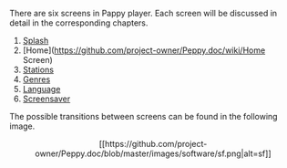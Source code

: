 There are six screens in Pappy player. Each screen will be discussed in detail in the corresponding chapters.

1. [Splash](https://github.com/project-owner/Peppy.doc/wiki/Splash)
2. [Home](https://github.com/project-owner/Peppy.doc/wiki/Home Screen)
3. [Stations](https://github.com/project-owner/Peppy.doc/wiki/Stations)
4. [Genres](https://github.com/project-owner/Peppy.doc/wiki/Genres)
5. [Language](https://github.com/project-owner/Peppy.doc/wiki/Languages)
6. [Screensaver](https://github.com/project-owner/Peppy.doc/wiki/Screensaver)

The possible transitions between screens can be found in the following image.

<p align="center">
[[https://github.com/project-owner/Peppy.doc/blob/master/images/software/sf.png|alt=sf]]
</p>